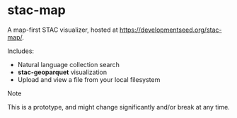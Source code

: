 # stac-map

A map-first STAC visualizer, hosted at https://developmentseed.org/stac-map/.

Includes:

- Natural language collection search
- **stac-geoparquet** visualization
- Upload and view a file from your local filesystem

> [!NOTE]
> This is a prototype, and might change significantly and/or break at any time.
